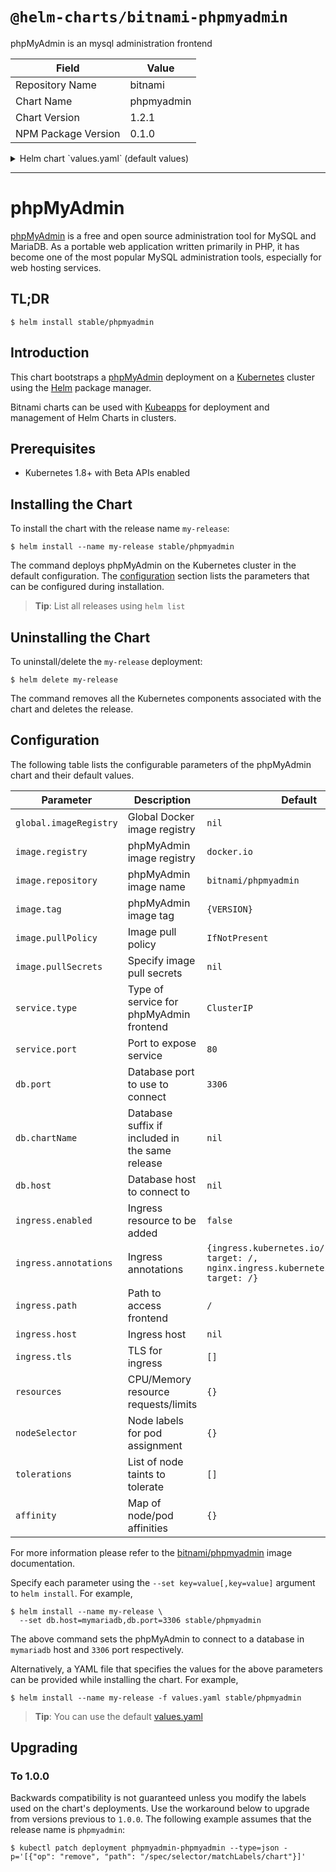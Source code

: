 # `@helm-charts/bitnami-phpmyadmin`

phpMyAdmin is an mysql administration frontend

| Field               | Value      |
| ------------------- | ---------- |
| Repository Name     | bitnami    |
| Chart Name          | phpmyadmin |
| Chart Version       | 1.2.1      |
| NPM Package Version | 0.1.0      |

<details>

<summary>Helm chart `values.yaml` (default values)</summary>

```yaml
## Global Docker image registry
## Please, note that this will override the image registry for all the images, including dependencies, configured to use the global value
##
# global:
#   imageRegistry:

## Bitnami WordPress image version
## ref: https://hub.docker.com/r/bitnami/phpmyadmin/tags/
##
image:
  registry: docker.io
  repository: bitnami/phpmyadmin
  tag: 4.8.2
  ## Specify a imagePullPolicy
  pullPolicy: IfNotPresent
  ## Optionally specify an array of imagePullSecrets.
  ## Secrets must be manually created in the namespace.
  ## ref: https://kubernetes.io/docs/tasks/configure-pod-container/pull-image-private-registry/
  ##
  # pullSecrets:
  #   - myRegistrKeySecretName

## User of the application
## ref: https://github.com/bitnami/bitnami-docker-phpmyadmin#environment-variables
##
service:
  type: ClusterIP
  port: 80

db:
  ## using default mysql port explicitly
  port: 3306
  ## if you are deploying it as part of a release, and the db is also in the release
  ## you can pass a suffix that will be used to find the DB in releasename-dbSuffix
  ## please note that this setting precedes dbHost
  # chartName: mariadb
  # host: foo

ingress:
  enabled: false
  annotations:
    ingress.kubernetes.io/rewrite-target: /
    nginx.ingress.kubernetes.io/rewrite-target: /
    # kubernetes.io/ingress.class: nginx
    # kubernetes.io/tls-acme: "true"
  ## path you want to map the phpmyadmin interface to
  path: /
  # host: foo
  tls: []
  #  - secretName: chart-example-tls
  #    hosts:
  #      - chart-example.local

## Enable liveness and readiness probes
probesEnabled: true

resources:
  {}
  # We usually recommend not to specify default resources and to leave this as a conscious
  # choice for the user. This also increases chances charts run on environments with little
  # resources, such as Minikube. If you do want to specify resources, uncomment the following
  # lines, adjust them as necessary, and remove the curly braces after 'resources:'.
  # limits:
  #  cpu: 100m
  #  memory: 128Mi
  # requests:
  #  cpu: 100m
  #  memory: 128Mi

## Node labels for pod assignment
## Ref: https://kubernetes.io/docs/user-guide/node-selection/
##
nodeSelector: {}

## Tolerations for pod assignment
## Ref: https://kubernetes.io/docs/concepts/configuration/taint-and-toleration/
##
tolerations: []

## Affinity for pod assignment
## Ref: https://kubernetes.io/docs/concepts/configuration/assign-pod-node/#affinity-and-anti-affinity
##
affinity: {}
```

</details>

---

# phpMyAdmin

[phpMyAdmin](https://www.phpmyadmin.net/) is a free and open source administration tool for MySQL and MariaDB. As a portable web application written primarily in PHP, it has become one of the most popular MySQL administration tools, especially for web hosting services.

## TL;DR

```console
$ helm install stable/phpmyadmin
```

## Introduction

This chart bootstraps a [phpMyAdmin](https://github.com/bitnami/bitnami-docker-phpmyadmin) deployment on a [Kubernetes](http://kubernetes.io) cluster using the [Helm](https://helm.sh) package manager.

Bitnami charts can be used with [Kubeapps](https://kubeapps.com/) for deployment and management of Helm Charts in clusters.

## Prerequisites

- Kubernetes 1.8+ with Beta APIs enabled

## Installing the Chart

To install the chart with the release name `my-release`:

```console
$ helm install --name my-release stable/phpmyadmin
```

The command deploys phpMyAdmin on the Kubernetes cluster in the default configuration. The [configuration](#configuration) section lists the parameters that can be configured during installation.

> **Tip**: List all releases using `helm list`

## Uninstalling the Chart

To uninstall/delete the `my-release` deployment:

```console
$ helm delete my-release
```

The command removes all the Kubernetes components associated with the chart and deletes the release.

## Configuration

The following table lists the configurable parameters of the phpMyAdmin chart and their default values.

| Parameter              | Description                                     | Default                                                                                    |
| ---------------------- | ----------------------------------------------- | ------------------------------------------------------------------------------------------ |
| `global.imageRegistry` | Global Docker image registry                    | `nil`                                                                                      |
| `image.registry`       | phpMyAdmin image registry                       | `docker.io`                                                                                |
| `image.repository`     | phpMyAdmin image name                           | `bitnami/phpmyadmin`                                                                       |
| `image.tag`            | phpMyAdmin image tag                            | `{VERSION}`                                                                                |
| `image.pullPolicy`     | Image pull policy                               | `IfNotPresent`                                                                             |
| `image.pullSecrets`    | Specify image pull secrets                      | `nil`                                                                                      |
| `service.type`         | Type of service for phpMyAdmin frontend         | `ClusterIP`                                                                                |
| `service.port`         | Port to expose service                          | `80`                                                                                       |
| `db.port`              | Database port to use to connect                 | `3306`                                                                                     |
| `db.chartName`         | Database suffix if included in the same release | `nil`                                                                                      |
| `db.host`              | Database host to connect to                     | `nil`                                                                                      |
| `ingress.enabled`      | Ingress resource to be added                    | `false`                                                                                    |
| `ingress.annotations`  | Ingress annotations                             | `{ingress.kubernetes.io/rewrite-target: /, nginx.ingress.kubernetes.io/rewrite-target: /}` |
| `ingress.path`         | Path to access frontend                         | `/`                                                                                        |
| `ingress.host`         | Ingress host                                    | `nil`                                                                                      |
| `ingress.tls`          | TLS for ingress                                 | `[]`                                                                                       |
| `resources`            | CPU/Memory resource requests/limits             | `{}`                                                                                       |
| `nodeSelector`         | Node labels for pod assignment                  | `{}`                                                                                       |
| `tolerations`          | List of node taints to tolerate                 | `[]`                                                                                       |
| `affinity`             | Map of node/pod affinities                      | `{}`                                                                                       |

For more information please refer to the [bitnami/phpmyadmin](http://github.com/bitnami/bitnami-docker-Phpmyadmin) image documentation.

Specify each parameter using the `--set key=value[,key=value]` argument to `helm install`. For example,

```console
$ helm install --name my-release \
  --set db.host=mymariadb,db.port=3306 stable/phpmyadmin
```

The above command sets the phpMyAdmin to connect to a database in `mymariadb` host and `3306` port respectively.

Alternatively, a YAML file that specifies the values for the above parameters can be provided while installing the chart. For example,

```console
$ helm install --name my-release -f values.yaml stable/phpmyadmin
```

> **Tip**: You can use the default [values.yaml](values.yaml)

## Upgrading

### To 1.0.0

Backwards compatibility is not guaranteed unless you modify the labels used on the chart's deployments.
Use the workaround below to upgrade from versions previous to `1.0.0`. The following example assumes that the release name is `phpmyadmin`:

```console
$ kubectl patch deployment phpmyadmin-phpmyadmin --type=json -p='[{"op": "remove", "path": "/spec/selector/matchLabels/chart"}]'
```
